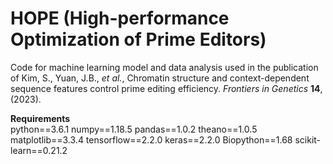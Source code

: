 # HOPE (High-performance Optimization of Prime Editors)

Code for machine learning model and data analysis used in the publication of Kim, S., Yuan, J.B., _et al._, Chromatin structure and context-dependent sequence features control prime editing efficiency. _Frontiers in Genetics_ **14**, (2023).<br>

**Requirements**<br>
python==3.6.1
numpy==1.18.5
pandas==1.0.2
theano==1.0.5
matplotlib==3.3.4
tensorflow==2.2.0
keras==2.2.0
Biopython==1.68
scikit-learn==0.21.2
